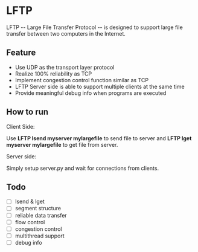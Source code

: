 # LFTP

LFTP -- Large File Transfer Protocol -- is designed to support large file transfer between two computers in the Internet.

## Feature

- Use UDP as the transport layer protocol 
- Realize 100% reliability as TCP
- Implement congestion control function similar as TCP
- LFTP Server side is able to support multiple clients at the same time
- Provide meaningful debug info when programs are executed

## How to run

Client Side:

Use **LFTP lsend myserver mylargefile** to send file to server and **LFTP lget myserver mylargefile** to get file from server.

Server side:

Simply setup server.py and wait for connections from clients.

## Todo

- [ ] lsend & lget
- [ ] segment structure
- [ ] reliable data transfer
- [ ] flow control
- [ ] congestion control
- [ ] multithread support
- [ ] debug info
